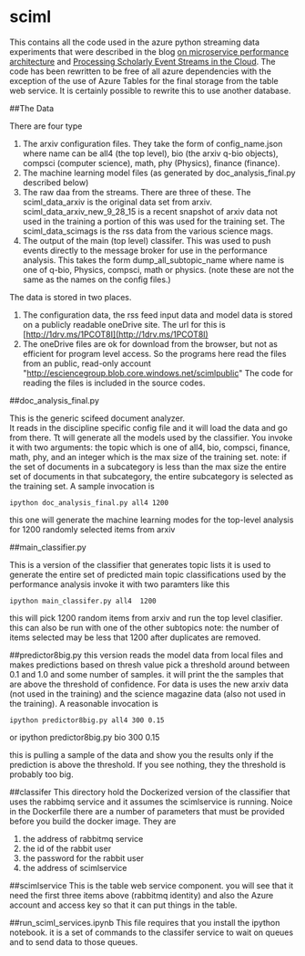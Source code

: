 # sciml
This contains all the code used in the azure python streaming data experiments that were described in the blog [on microservice performance architecture](http://esciencegroup.com/2015/10/08/performance-analysis-of-a-cloud-microservice-based-ml-classifier/) and [Processing Scholarly Event Streams in the Cloud](http://esciencegroup.com/2015/09/08/processing-scholarly-event-streams-in-the-cloud/).   The code has been rewritten to be free of all azure dependencies with the exception of the use of Azure Tables for the final storage from the table web service.   It is certainly possible to rewrite this to use another database.

##The Data

There are four type

1. The arxiv configuration files.  They take the form of config\_name.json where name can be all4 (the top level), bio (the arxiv q-bio objects), compsci (computer science), math, phy (Physics), finance (finance).   
2. The machine learning model files (as generated by doc\_analysis\_final.py described below)
3. The raw daa from the streams.  There are three of these.   The sciml\_data\_arxiv is the original data set from arxiv.  sciml\_data\_arxiv\_new\_9\_28\_15 is a recent snapshot of arxiv data not used in the training a portion of this was used for the training set.  The sciml\_data\_scimags is the rss data from the various science mags. 
4. The output of the main (top level) classifer.  This was used to push events directly to the message broker for use in the performance analysis.  This takes the form dump\_all\_subtopic\_name where name is one of q-bio, Physics, compsci, math or physics. (note these are not the same as the names on the config files.)
 
The data is stored in two places. 

1. The configuration data, the rss feed input data and model data is stored on a publicly readable oneDrive site.  The url for this is  [http://1drv.ms/1PCOT8I](http://1drv.ms/1PCOT8I) 
2. The oneDrive files are ok for download from the browser, but not as efficient for program level access.  So the programs here read the files from an public, read-only account "http://esciencegroup.blob.core.windows.net/scimlpublic" The code for reading the files is included in the source codes.  

##doc\_analysis\_final.py

This is the generic scifeed document analyzer.  
It reads in the discipline specific config file and it will load the data and go from there.
Tt will generate all the models used by the classifier.
You invoke it with two arguments:  the topic which is one of
all4, bio, compsci, finance, math, phy, and
an integer which is the max size of the training set. note:
if the set of documents in a subcategory is less than the max size the entire set
of documents in that subcategory, the entire subcategory is selected as the training set. 
A sample invocation is 
 
	ipython doc_analysis_final.py all4 1200 

this one will generate the machine learning modes for the top-level analysis for 1200 randomly selected items from arxiv

##main\_classifier.py

This is a version of the classifier that generates topic lists
it is used to generate the entire set of predicted main topic
classifications used by the performance analysis
invoke it with two paramters like this

	ipython main_classifer.py all4  1200

this will pick 1200 random items from arxiv and run the top level
clasifier.   this can also be run with one of the other subtopics 
note: the number of items selected may be less that 1200 after duplicates
are removed. 

##predictor8big.py
this version reads the model data from local files 
and makes predictions based on thresh value
pick a threshold around between 0.1 and 1.0
and some number of samples.   it will print the 
the samples that are above the threshold of confidence.
For data is uses the new arxiv data (not used in the training) and the science magazine data (also not used in the training).
A reasonable invocation is 

	ipython predictor8big.py all4 300 0.15

or
	ipython predictor8big.py bio 300 0.15

this is pulling a sample of the data and show you the results only if the prediction is above the threshold.   If you see nothing, they
the threshold  is probably too big.

##classifer
This directory hold the Dockerized version of the classifier that uses the rabbimq service and it assumes the scimlservice is running.
Noice in the Dockerfile there are a number of parameters that must be provided before you build the docker image.  They are

1. the address of rabbitmq service
2. the id of the rabbit user
3. the password for the rabbit user
4. the address of scimlservice

##scimlservice
This is the table web service component.    you will see that it need the first three items above (rabbitmq identity) and also the 
Azure account and access key so that it can put things in the table.  

##run\_sciml\_services.ipynb
This file requires that you install the ipython notebook.  it is a set of commands to the classifer service to wait on queues and to send data to those queues. 
